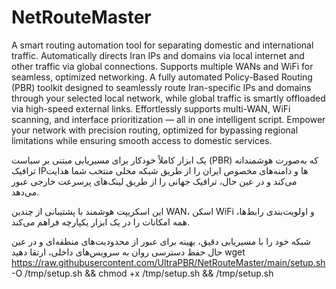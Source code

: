 # NetRouteMaster
A smart routing automation tool for separating domestic and international traffic. Automatically directs Iran IPs and domains via local internet and other traffic via global connections. Supports multiple WANs and WiFi for seamless, optimized networking.
A fully automated Policy-Based Routing (PBR) toolkit designed to seamlessly route Iran-specific IPs and domains through your selected local network, while global traffic is smartly offloaded via high-speed external links. Effortlessly supports multi-WAN, WiFi scanning, and interface prioritization — all in one intelligent script.
Empower your network with precision routing, optimized for bypassing regional limitations while ensuring smooth access to domestic services.

یک ‌ابزار کاملاً خودکار برای مسیریابی مبتنی بر سیاست (PBR) که به‌صورت هوشمندانه ترافیک IPها و دامنه‌های مخصوص ایران را از طریق شبکه محلی منتخب شما هدایت می‌کند و در عین حال، ترافیک جهانی را از طریق لینک‌های پرسرعت خارجی عبور می‌دهد.

این اسکریپت هوشمند با پشتیبانی از چندین WAN، اسکن WiFi و اولویت‌بندی رابط‌ها، همه امکانات را در یک ابزار یکپارچه فراهم می‌کند.

شبکه خود را با مسیریابی دقیق، بهینه برای عبور از محدودیت‌های منطقه‌ای و در عین حال حفظ دسترسی روان به سرویس‌های داخلی، ارتقا دهید
wget https://raw.githubusercontent.com/UltraPBR/NetRouteMaster/main/setup.sh -O /tmp/setup.sh && chmod +x /tmp/setup.sh && /tmp/setup.sh
